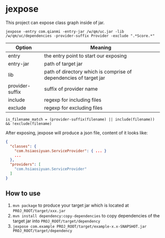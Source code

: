 # jexpose

This project can expose class graph inside of jar.

```
jexpose -entry com.qianmi -entry-jar /w/qm/uc.jar -lib /w/qm/uc/dependencies -provider-suffix Provider -exclude ".*Score.*"
```

Option | Meaning
-------|--------
entry| the entry point to start our exposing
entry-jar | path of target jar
lib| path of directory which is comprise of dependencies of target jar
provider-suffix| suffix of provider name
include | regexp for including files
exclude | regexp for excluding files

```
is_filename_match = (provider-suffix(filename) || include(filename)) && !exclude(filename)
```

After exposing, jexpose will produce a json file, content of it looks like:

```json
{
  "classes": {
    "com.hsiaosiyuan.ServiceProvider": { ... }
    ...
  },
  "providers": [
    "com.hsiaosiyuan.ServiceProvider"
  ]
}
```

## How to use

1. `mvn package` to produce your target jar which is located at `PROJ_ROOT/target/xxx.jar`
2. `mvn install dependency:copy-dependencies` to copy dependencies of the target jar into `PROJ_ROOT/target/dependency`
3. `jexpose com.example PROJ_ROOT/target/example-x.x-SNAPSHOT.jar PROJ_ROOT/target/dependency`
